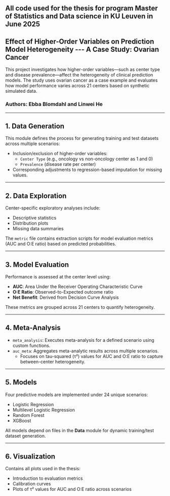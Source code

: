 ## All code used for the thesis for program Master of Statistics and Data science in KU Leuven in June 2025

## Effect of Higher-Order Variables on Prediction Model Heterogeneity --- A Case Study: Ovarian Cancer

This project investigates how higher-order variables—such as center type and disease prevalence—affect the heterogeneity of clinical prediction models. The study uses ovarian cancer as a case example and evaluates how model performance varies across 21 centers based on synthetic simulated data.

### Authors: Ebba Blomdahl and Linwei He

---

## 1. Data Generation

This module defines the process for generating training and test datasets across multiple scenarios:

- Inclusion/exclusion of higher-order variables:
  - `Center Type` (e.g., oncology vs non-oncology center as 1 and 0)
  - `Prevalence` (disease rate per center)
- Corresponding adjustments to regression-based imputation for missing values.

---

## 2. Data Exploration

Center-specific exploratory analyses include:

- Descriptive statistics
- Distribution plots
- Missing data summaries

The `metric` file contains extraction scripts for model evaluation metrics (AUC and O:E ratio) based on predicted probabilities.

---

## 3. Model Evaluation

Performance is assessed at the center level using:

- **AUC**: Area Under the Receiver Operating Characteristic Curve  
- **O:E Ratio**: Observed-to-Expected outcome ratio  
- **Net Benefit**: Derived from Decision Curve Analysis  

These metrics are grouped across 21 centers to quantify heterogeneity.

---

## 4. Meta-Analysis

- `meta_analysis`: Executes meta-analysis for a defined scenario using custom functions.  
- `auc_meta`: Aggregates meta-analytic results across multiple scenarios.  
  - Focuses on tau-squared (τ²) values for AUC and O:E ratio to capture between-center heterogeneity.

---

## 5. Models

Four predictive models are implemented under 24 unique scenarios:

- Logistic Regression  
- Multilevel Logistic Regression  
- Random Forest  
- XGBoost  

All models depend on files in the **Data** module for dynamic training/test dataset generation.

---

## 6. Visualization

Contains all plots used in the thesis:

- Introduction to evaluation metrics  
- Calibration curves  
- Plots of τ² values for AUC and O:E ratio across scenarios  



